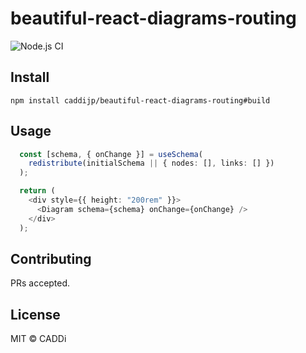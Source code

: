 # beautiful-react-diagrams-routing

![Node.js CI](https://github.com/caddijp/beautiful-react-diagrams-routing/workflows/Node.js%20CI/badge.svg)

## Install

    npm install caddijp/beautiful-react-diagrams-routing#build

## Usage

```typescript
  const [schema, { onChange }] = useSchema(
    redistribute(initialSchema || { nodes: [], links: [] })
  );

  return (
    <div style={{ height: "200rem" }}>
      <Diagram schema={schema} onChange={onChange} />
    </div>
  );
```

## Contributing

PRs accepted.

## License

MIT © CADDi
